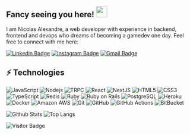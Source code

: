 ## Fancy seeing you here! <img src="https://raw.githubusercontent.com/parkournick00110010/parkournick00110010/master/wave.gif" width="30">

I am Nicolas Alexandre, a web developer with experience in backend, frontend and devops who dreams of becoming a gamedev one day. Feel free to connect with me here:

[![Linkedin Badge](https://img.shields.io/badge/-nicolasalexandre2-blue?style=flat-square&logo=Linkedin&logoColor=white&link=https://www.linkedin.com/in/nicolasalexandre2/)](https://www.linkedin.com/in/nicolas-alexandre/)
[![Instagram Badge](https://img.shields.io/badge/-nicolas.cpp-purple?style=flat-square&logo=instagram&logoColor=white&link=https://www.instagram.com/nicolas.cpp/)](https://www.instagram.com/nicolas.cpp/)
[![Gmail Badge](https://img.shields.io/badge/-nicolasalexandre0001@gmail.com.com-c14438?style=flat-square&logo=Gmail&logoColor=white&link=mailto:nicolasalexandre0001@gmail.com)](mailto:nicolasalexandre0001@gmail.com)

## ⚡ Technologies

![JavaScript](https://img.shields.io/badge/-JavaScript-black?style=flat-square&logo=javascript)
![Nodejs](https://img.shields.io/badge/-Nodejs-black?style=flat-square&logo=Node.js)
![TRPC](https://img.shields.io/badge/-BitBucket-darkblue?style=flat-square&logo=trpc)
![React](https://img.shields.io/badge/-React-black?style=flat-square&logo=react)
![NextJS](https://img.shields.io/badge/-NextJS-black?style=flat-square&logo=next.js)
![HTML5](https://img.shields.io/badge/-HTML5-E34F26?style=flat-square&logo=html5&logoColor=white)
![CSS3](https://img.shields.io/badge/-CSS3-1572B6?style=flat-square&logo=css3)
![TypeScript](https://img.shields.io/badge/-TypeScript-007ACC?style=flat-square&logo=typescript)
![Redis](https://img.shields.io/badge/-Redis-black?style=flat-square&logo=Redis)
![Ruby](https://img.shields.io/badge/-Ruby-red?style=flat-square&logo=Ruby)
![Ruby on Rails](https://img.shields.io/badge/-Rails-red?style=flat-square&logo=ruby-on-rails)
![PostgreSQL](https://img.shields.io/badge/-PostgreSQL-181717?style=flat-square&logo=postgresql)
![Heroku](https://img.shields.io/badge/-Heroku-430098?style=flat-square&logo=heroku)
![Docker](https://img.shields.io/badge/-Docker-black?style=flat-square&logo=docker)
![Amazon AWS](https://img.shields.io/badge/Amazon%20AWS-232F3E?style=flat-square&logo=amazon-aws)
![Git](https://img.shields.io/badge/-Git-black?style=flat-square&logo=git)
![GitHub](https://img.shields.io/badge/-GitHub-181717?style=flat-square&logo=github)
![GitHub Actions](https://img.shields.io/badge/-GitHub-181717?style=flat-square&logo=github-actions)
![BitBucket](https://img.shields.io/badge/-BitBucket-darkblue?style=flat-square&logo=bitbucket)

![Github Stats](https://github-readme-stats.vercel.app/api?username=parkournick00110010&count_private=true&show_icons=true&include_all_commits=true)
![Top Langs](https://github-readme-stats.vercel.app/api/top-langs/?username=parkournick00110010&hide=TeX&layout=compact)

![Visitor Badge](https://visitor-badge.laobi.icu/badge?page_id=parkournick00110010.parkournick00110010)
